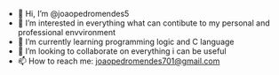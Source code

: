 - 👋 Hi, I’m @joaopedromendes5
- 👀 I’m interested in everything what can contibute to my personal and professional envvironment 
- 🌱 I’m currently learning programming logic and C language
- 💞️ I’m looking to collaborate on everything i can be useful
- 📫 How to reach me: joaopedromendes701@gmail.com

<!---
joaopedromendes5/joaopedromendes5 is a ✨ special ✨ repository because its `README.md` (this file) appears on your GitHub profile.
You can click the Preview link to take a look at your changes.
--->
